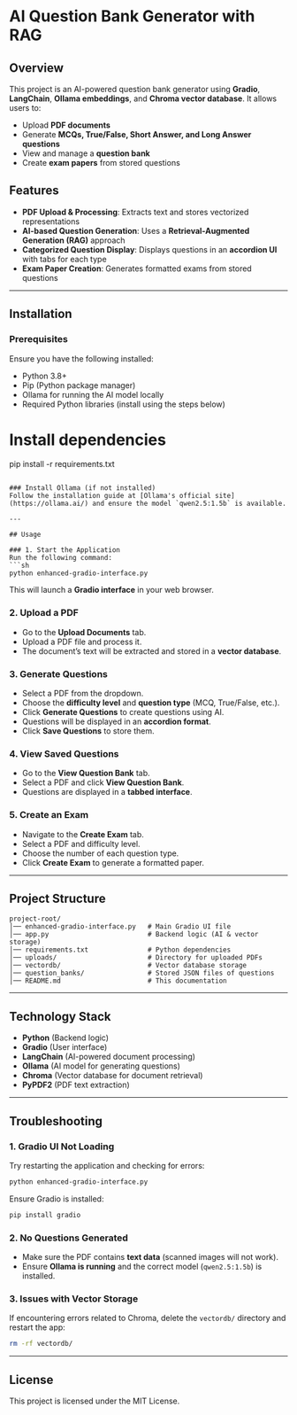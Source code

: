 # AI Question Bank Generator with RAG

## Overview
This project is an AI-powered question bank generator using **Gradio**, **LangChain**, **Ollama embeddings**, and **Chroma vector database**. It allows users to:
- Upload **PDF documents**
- Generate **MCQs, True/False, Short Answer, and Long Answer questions**
- View and manage a **question bank**
- Create **exam papers** from stored questions

## Features
- **PDF Upload & Processing**: Extracts text and stores vectorized representations
- **AI-based Question Generation**: Uses a **Retrieval-Augmented Generation (RAG)** approach
- **Categorized Question Display**: Displays questions in an **accordion UI** with tabs for each type
- **Exam Paper Creation**: Generates formatted exams from stored questions

---

## Installation

### Prerequisites
Ensure you have the following installed:
- Python 3.8+
- Pip (Python package manager)
- Ollama for running the AI model locally
- Required Python libraries (install using the steps below)

# Install dependencies
pip install -r requirements.txt
```

### Install Ollama (if not installed)
Follow the installation guide at [Ollama's official site](https://ollama.ai/) and ensure the model `qwen2.5:1.5b` is available.

---

## Usage

### 1. Start the Application
Run the following command:
```sh
python enhanced-gradio-interface.py
```
This will launch a **Gradio interface** in your web browser.

### 2. Upload a PDF
- Go to the **Upload Documents** tab.
- Upload a PDF file and process it.
- The document’s text will be extracted and stored in a **vector database**.

### 3. Generate Questions
- Select a PDF from the dropdown.
- Choose the **difficulty level** and **question type** (MCQ, True/False, etc.).
- Click **Generate Questions** to create questions using AI.
- Questions will be displayed in an **accordion format**.
- Click **Save Questions** to store them.

### 4. View Saved Questions
- Go to the **View Question Bank** tab.
- Select a PDF and click **View Question Bank**.
- Questions are displayed in a **tabbed interface**.

### 5. Create an Exam
- Navigate to the **Create Exam** tab.
- Select a PDF and difficulty level.
- Choose the number of each question type.
- Click **Create Exam** to generate a formatted paper.

---

## Project Structure
```
project-root/
│── enhanced-gradio-interface.py   # Main Gradio UI file
│── app.py                         # Backend logic (AI & vector storage)
│── requirements.txt               # Python dependencies
│── uploads/                       # Directory for uploaded PDFs
│── vectordb/                      # Vector database storage
│── question_banks/                # Stored JSON files of questions
│── README.md                      # This documentation
```

---

## Technology Stack
- **Python** (Backend logic)
- **Gradio** (User interface)
- **LangChain** (AI-powered document processing)
- **Ollama** (AI model for generating questions)
- **Chroma** (Vector database for document retrieval)
- **PyPDF2** (PDF text extraction)

---

## Troubleshooting
### 1. Gradio UI Not Loading
Try restarting the application and checking for errors:
```sh
python enhanced-gradio-interface.py
```
Ensure Gradio is installed:
```sh
pip install gradio
```

### 2. No Questions Generated
- Make sure the PDF contains **text data** (scanned images will not work).
- Ensure **Ollama is running** and the correct model (`qwen2.5:1.5b`) is installed.

### 3. Issues with Vector Storage
If encountering errors related to Chroma, delete the `vectordb/` directory and restart the app:
```sh
rm -rf vectordb/
```

---

## License
This project is licensed under the MIT License.

